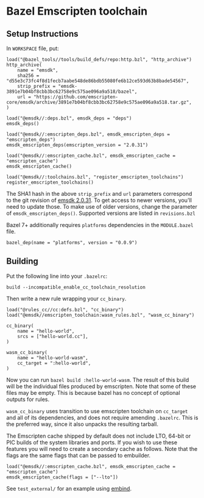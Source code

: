 # Bazel Emscripten toolchain

## Setup Instructions

In `WORKSPACE` file, put:
```starlark
load("@bazel_tools//tools/build_defs/repo:http.bzl", "http_archive")
http_archive(
    name = "emsdk",
    sha256 = "d55e3c73fc4f8d1fecb7aabe548de86bdb55080fe6b12ce593d63b8bade54567",
    strip_prefix = "emsdk-3891e7b04bf8cbb3bc62758e9c575ae096a9a518/bazel",
    url = "https://github.com/emscripten-core/emsdk/archive/3891e7b04bf8cbb3bc62758e9c575ae096a9a518.tar.gz",
)

load("@emsdk//:deps.bzl", emsdk_deps = "deps")
emsdk_deps()

load("@emsdk//:emscripten_deps.bzl", emsdk_emscripten_deps = "emscripten_deps")
emsdk_emscripten_deps(emscripten_version = "2.0.31")

load("@emsdk//:emscripten_cache.bzl", emsdk_emscripten_cache = "emscripten_cache")
emsdk_emscripten_cache()

load("@emsdk//:toolchains.bzl", "register_emscripten_toolchains")
register_emscripten_toolchains()
```
The SHA1 hash in the above `strip_prefix` and `url` parameters correspond to the git revision of
[emsdk 2.0.31](https://github.com/emscripten-core/emsdk/releases/tag/2.0.31). To get access to
newer versions, you'll need to update those. To make use of older versions, change the
parameter of `emsdk_emscripten_deps()`. Supported versions are listed in `revisions.bzl`

Bazel 7+ additionally requires `platforms` dependencies in the `MODULE.bazel` file.
```starlark
bazel_dep(name = "platforms", version = "0.0.9")
```


## Building

Put the following line into your `.bazelrc`:

```
build --incompatible_enable_cc_toolchain_resolution
```

Then write a new rule wrapping your `cc_binary`.

```starlark
load("@rules_cc//cc:defs.bzl", "cc_binary")
load("@emsdk//emscripten_toolchain:wasm_rules.bzl", "wasm_cc_binary")

cc_binary(
    name = "hello-world",
    srcs = ["hello-world.cc"],
)

wasm_cc_binary(
    name = "hello-world-wasm",
    cc_target = ":hello-world",
)
```

Now you can run `bazel build :hello-world-wasm`. The result of this build will
be the individual files produced by emscripten. Note that some of these files
may be empty. This is because bazel has no concept of optional outputs for
rules.

`wasm_cc_binary` uses transition to use emscripten toolchain on `cc_target`
and all of its dependencies, and does not require amending `.bazelrc`. This
is the preferred way, since it also unpacks the resulting tarball.

The Emscripten cache shipped by default does not include LTO, 64-bit or PIC
builds of the system libraries and ports. If you wish to use these features you
will need to create a secondary cache as follows. Note that the flags are the
same flags that can be passed to embuilder.

```starlark
load("@emsdk//:emscripten_cache.bzl", emsdk_emscripten_cache = "emscripten_cache")
emsdk_emscripten_cache(flags = ["--lto"])
```

See `test_external/` for an example using [embind](https://emscripten.org/docs/porting/connecting_cpp_and_javascript/embind.html).
